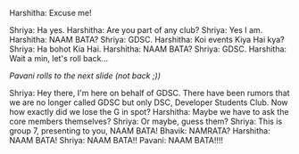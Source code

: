Harshitha: Excuse me!

Shriya: Ha yes.
Harshitha: Are you part of any club?
Shriya: Yes I am.
Harshitha: NAAM BATA?
Shriya: GDSC.
Harshitha: Koi events Kiya Hai kya?
Shriya: Ha bohot Kia Hai.
Harshitha: NAAM BATA?
Shriya: GDSC.
Harshitha: Wait a min, let's roll back...

*Pavani rolls to the next slide (not back ;))*

Shriya: Hey there, I'm here on behalf of GDSC. There have been rumors that we are no longer called GDSC but only DSC, Developer Students Club. Now how exactly did we lose the G in spot?
Harshitha: Maybe we have to ask the core members themselves?
Shriya: Or maybe, guess them?
Shriya: This is group 7, presenting to you, NAAM BATA!
Bhavik: NAMRATA?
Harshitha: NAAM BATA!
Shriya: NAAM BATA!!
Pavani: NAAM BATA!!!!
